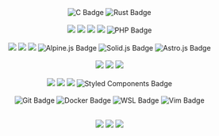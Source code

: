 <div align="center">
  <div>
     <img src="https://img.shields.io/badge/C-A8B9CC?style=for-the-badge&logo=c&logoColor=white" alt="C Badge">
     <img src="https://img.shields.io/badge/Rust-000000?style=for-the-badge&logo=rust&logoColor=white" alt="Rust Badge">
  </div>

  <br/>
  <div>
    <img src="https://img.shields.io/badge/javascript%20-%23F0DB4F.svg?&style=for-the-badge&logo=javascript&logoColor=black"/>
    <img src="https://img.shields.io/badge/typescript%20-%23007ACC.svg?&style=for-the-badge&logo=typescript&logoColor=white"/>
    <img src="https://img.shields.io/badge/node.js%20-%2343853D.svg?&style=for-the-badge&logo=node.js&logoColor=white"/>
    <img src="https://img.shields.io/badge/python-3670A0?style=for-the-badge&logo=python&logoColor=ffdd54"/>
    <img src="https://img.shields.io/badge/PHP-777BB4?style=for-the-badge&logo=php&logoColor=white" alt="PHP Badge">
  </div>
    
<br/>
  <div>
    <img src="https://img.shields.io/badge/react%20-%2320232a.svg?&style=for-the-badge&logo=react&logoColor=%2361DAFB"/>
    <img src="https://img.shields.io/badge/next%20-%23000000.svg?&style=for-the-badge&logo=next.js&logoColor=white"/>
    <img src="https://img.shields.io/badge/express%20-%23222222.svg?&style=for-the-badge&logo=express&logoColor=white"/>
    <img src="https://img.shields.io/badge/Alpine.js-8BC0D0?style=for-the-badge&logo=alpinelinux&logoColor=white" alt="Alpine.js Badge">
    <img src="https://img.shields.io/badge/Solid.js-28282A?style=for-the-badge&logo=solid&logoColor=white" alt="Solid.js Badge">
    <img src="https://img.shields.io/badge/Astro.js-000000?style=for-the-badge&logo=astro&logoColor=white" alt="Astro.js Badge">
  </div>
<br/>
  <div>
    <img src="https://img.shields.io/badge/mysql%20-%2302758F.svg?&style=for-the-badge&logo=mysql&logoColor=white"/>
    <img src="https://img.shields.io/badge/postgresql%20-%23306792.svg?&style=for-the-badge&logo=postgresql&logoColor=white"/>
    <img src="https://img.shields.io/badge/mongodb%20-%2302684A.svg?&style=for-the-badge&logo=mongodb&logoColor=white"/>
  </div>
  <br/>
  <div>
    <img src="https://img.shields.io/badge/html5%20-%23E34F26.svg?&style=for-the-badge&logo=html5&logoColor=white"/>
    <img src="https://img.shields.io/badge/css3%20-%231572B6.svg?&style=for-the-badge&logo=css3&logoColor=white"/>
    <img src="https://img.shields.io/badge/tailwindcss%20-%2338BDF8.svg?&style=for-the-badge&logo=tailwindcss&logoColor=white"/>
    <img src="https://img.shields.io/badge/Styled%20Components-DB7093?style=for-the-badge&logo=styled-components&logoColor=white" alt="Styled Components Badge">
  </div>
    <br />
  <div>
    <img src="https://img.shields.io/badge/Git-F05032?style=for-the-badge&logo=git&logoColor=white" alt="Git Badge">
    <img src="https://img.shields.io/badge/Docker-2496ED?style=for-the-badge&logo=docker&logoColor=white" alt="Docker Badge">
    <img src="https://img.shields.io/badge/WSL-0078D6?style=for-the-badge&logo=ubuntu&logoColor=white" alt="WSL Badge">
    <img src="https://img.shields.io/badge/Vim-019733?style=for-the-badge&logo=vim&logoColor=white" alt="Vim Badge">
  </div>

</div>
</br>
<p align="center">
<img src="https://github-readme-stats.vercel.app/api?username=shantoislam6&show_icons=true&theme=transparent&hide_border=true">
<img src="https://github-readme-stats.vercel.app/api/top-langs/?username=shantoislam6&layout=compact&hide_border=true&theme=transparent">
<img src="https://github-readme-streak-stats.herokuapp.com?user=shantoislam6&theme=transparent&border_radius=3.4&hide_border=true">
</p>


